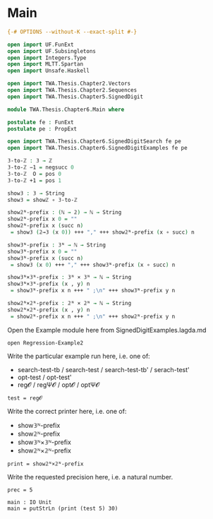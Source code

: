 # Main

```agda
{-# OPTIONS --without-K --exact-split #-}

open import UF.FunExt
open import UF.Subsingletons
open import Integers.Type
open import MLTT.Spartan
open import Unsafe.Haskell

open import TWA.Thesis.Chapter2.Vectors
open import TWA.Thesis.Chapter2.Sequences
open import TWA.Thesis.Chapter5.SignedDigit

module TWA.Thesis.Chapter6.Main where

postulate fe : FunExt
postulate pe : PropExt

open import TWA.Thesis.Chapter6.SignedDigitSearch fe pe
open import TWA.Thesis.Chapter6.SignedDigitExamples fe pe

𝟛-to-ℤ : 𝟛 → ℤ
𝟛-to-ℤ −1 = negsucc 0
𝟛-to-ℤ  O = pos 0
𝟛-to-ℤ +1 = pos 1

show𝟛 : 𝟛 → String
show𝟛 = showℤ ∘ 𝟛-to-ℤ

show𝟚ᴺ-prefix : (ℕ → 𝟚) → ℕ → String
show𝟚ᴺ-prefix x 0 = ""
show𝟚ᴺ-prefix x (succ n)
 = show𝟛 (𝟚→𝟛 (x 0)) +++ "," +++ show𝟚ᴺ-prefix (x ∘ succ) n

show𝟛ᴺ-prefix : 𝟛ᴺ → ℕ → String
show𝟛ᴺ-prefix x 0 = ""
show𝟛ᴺ-prefix x (succ n)
 = show𝟛 (x 0) +++ "," +++ show𝟛ᴺ-prefix (x ∘ succ) n

show𝟛ᴺ×𝟛ᴺ-prefix : 𝟛ᴺ × 𝟛ᴺ → ℕ → String
show𝟛ᴺ×𝟛ᴺ-prefix (x , y) n
 = show𝟛ᴺ-prefix x n +++ " ;\n" +++ show𝟛ᴺ-prefix y n

show𝟚ᴺ×𝟚ᴺ-prefix : 𝟚ᴺ × 𝟚ᴺ → ℕ → String
show𝟚ᴺ×𝟚ᴺ-prefix (x , y) n
 = show𝟚ᴺ-prefix x n +++ " ;\n" +++ show𝟚ᴺ-prefix y n
```

Open the Example module here from SignedDigitExamples.lagda.md

```
open Regression-Example2
```

Write the particular example run here, i.e. one of:
 * search-test-tb / search-test / search-test-tb' / serach-test'
 * opt-test / opt-test'
 * reg𝓞 / regΨ𝓞 / opt𝓞 / optΨ𝓞

```
test = reg𝓞
```

Write the correct printer here, i.e. one of:
 * show𝟛ᴺ-prefix
 * show𝟚ᴺ-prefix
 * show𝟛ᴺ×𝟛ᴺ-prefix
 * show𝟚ᴺ×𝟚ᴺ-prefix

```
print = show𝟚ᴺ×𝟚ᴺ-prefix
```

Write the requested precision here, i.e. a natural number.

```
prec = 5
```

```
main : IO Unit
main = putStrLn (print (test 5) 30)
```
